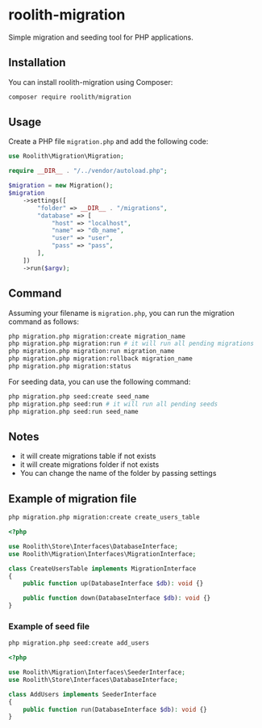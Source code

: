 # roolith-migration

Simple migration and seeding tool for PHP applications.

## Installation

You can install roolith-migration using Composer:

```bash
composer require roolith/migration
```

## Usage

Create a PHP file `migration.php` and add the following code:

```php
use Roolith\Migration\Migration;

require __DIR__ . "/../vendor/autoload.php";

$migration = new Migration();
$migration
    ->settings([
        "folder" => __DIR__ . "/migrations",
        "database" => [
            "host" => "localhost",
            "name" => "db_name",
            "user" => "user",
            "pass" => "pass",
        ],
    ])
    ->run($argv);
```

## Command

Assuming your filename is `migration.php`, you can run the migration command as follows:

```bash
php migration.php migration:create migration_name
php migration.php migration:run # it will run all pending migrations
php migration.php migration:run migration_name
php migration.php migration:rollback migration_name
php migration.php migration:status
```

For seeding data, you can use the following command:

```bash
php migration.php seed:create seed_name
php migration.php seed:run # it will run all pending seeds
php migration.php seed:run seed_name
```

## Notes

- it will create migrations table if not exists
- it will create migrations folder if not exists
- You can change the name of the folder by passing settings

## Example of migration file

```bash
php migration.php migration:create create_users_table
```

```php
<?php

use Roolith\Store\Interfaces\DatabaseInterface;
use Roolith\Migration\Interfaces\MigrationInterface;

class CreateUsersTable implements MigrationInterface
{
    public function up(DatabaseInterface $db): void {}

    public function down(DatabaseInterface $db): void {}
}
```

### Example of seed file

```bash
php migration.php seed:create add_users
```

```php
<?php

use Roolith\Migration\Interfaces\SeederInterface;
use Roolith\Store\Interfaces\DatabaseInterface;

class AddUsers implements SeederInterface
{
    public function run(DatabaseInterface $db): void {}
}
```
